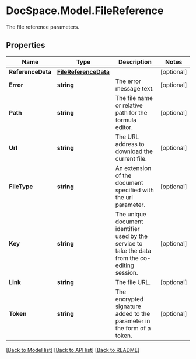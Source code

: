 # DocSpace.Model.FileReference
The file reference parameters.

## Properties

Name | Type | Description | Notes
------------ | ------------- | ------------- | -------------
**ReferenceData** | [**FileReferenceData**](.md) |  | [optional] 
**Error** | **string** | The error message text. | [optional] 
**Path** | **string** | The file name or relative path for the formula editor. | [optional] 
**Url** | **string** | The URL address to download the current file. | [optional] 
**FileType** | **string** | An extension of the document specified with the url parameter. | [optional] 
**Key** | **string** | The unique document identifier used by the service to take the data from the co-editing session. | [optional] 
**Link** | **string** | The file URL. | [optional] 
**Token** | **string** | The encrypted signature added to the parameter in the form of a token. | [optional] 

[[Back to Model list]](../README.md#documentation-for-models) [[Back to API list]](../README.md#documentation-for-api-endpoints) [[Back to README]](../README.md)

